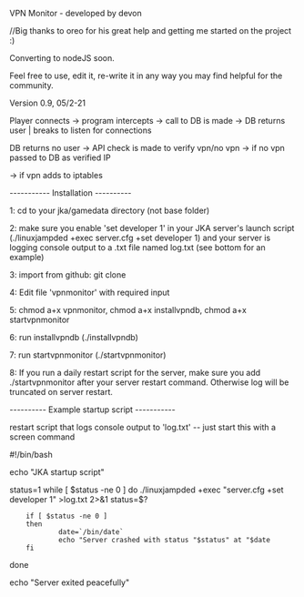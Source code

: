 VPN Monitor - developed by devon

//Big thanks to oreo for his great help and getting me started on the project :)

Converting to nodeJS soon.

Feel free to use, edit it, re-write it in any way you may find helpful for the community.

Version 0.9, 05/2-21

Player connects -> program intercepts -> call to DB is made -> DB returns user | breaks to listen for connections

DB returns no user -> API check is made to verify vpn/no vpn -> if no vpn passed to DB as verified IP 

-> if vpn adds to iptables

----------- Installation ----------

1: cd to your jka/gamedata directory (not base folder)

2: make sure you enable 'set developer 1' in your JKA server's launch script (./linuxjampded +exec server.cfg +set developer 1) and your server is logging console output to a .txt file named log.txt (see bottom for an example)

3: import from github: git clone

4: Edit file 'vpnmonitor' with required input

5: chmod a+x vpnmonitor, chmod a+x installvpndb, chmod a+x startvpnmonitor

6: run installvpndb (./installvpndb)

7: run startvpnmonitor (./startvpnmonitor) 

8: If you run a daily restart script for the server, make sure you add ./startvpnmonitor after your server restart command. Otherwise log will be truncated on server restart.

---------- Example startup script -----------

restart script that logs console output to 'log.txt' -- just start this with a screen command 

#!/bin/bash

echo "JKA startup script"

status=1
while [ $status -ne 0 ]
do
        ./linuxjampded +exec "server.cfg +set developer 1" >log.txt 2>&1
        status=$?

        if [ $status -ne 0 ]
        then
                date=`/bin/date`
                echo "Server crashed with status "$status" at "$date
        fi
done

echo "Server exited peacefully"


